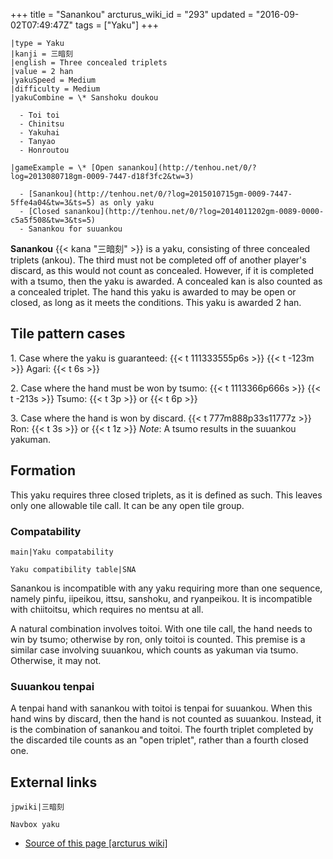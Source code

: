 +++
title = "Sanankou"
arcturus_wiki_id = "293"
updated = "2016-09-02T07:49:47Z"
tags = ["Yaku"]
+++

```yaku
|type = Yaku
|kanji = 三暗刻
|english = Three concealed triplets
|value = 2 han
|yakuSpeed = Medium
|difficulty = Medium
|yakuCombine = \* Sanshoku doukou

  - Toi toi
  - Chinitsu
  - Yakuhai
  - Tanyao
  - Honroutou

|gameExample = \* [Open sanankou](http://tenhou.net/0/?log=2013080718gm-0009-7447-d18f3fc2&tw=3)

  - [Sanankou](http://tenhou.net/0/?log=2015010715gm-0009-7447-5ffe4a04&tw=3&ts=5) as only yaku
  - [Closed sanankou](http://tenhou.net/0/?log=2014011202gm-0089-0000-c5a5f508&tw=3&ts=5)
  - Sanankou for suuankou

```

**Sanankou** {{< kana "三暗刻" >}} is a yaku, consisting of three concealed triplets (ankou). The
third must not be completed off of another player's discard, as this would not count as concealed.
However, if it is completed with a tsumo, then the yaku is awarded. A concealed kan is also counted
as a concealed triplet. The hand this yaku is awarded to may be open or closed, as long as it meets
the conditions. This yaku is awarded 2 han.

## Tile pattern cases

1\. Case where the yaku is guaranteed: {{< t 111333555p6s >}} {{< t -123m >}} Agari: {{< t 6s >}}

2\. Case where the hand must be won by tsumo: {{< t 1113366p666s >}} {{< t -213s >}} Tsumo:
{{< t 3p >}} or {{< t 6p >}}

3\. Case where the hand is won by discard. {{< t 777m888p33s11777z >}} Ron: {{< t 3s >}} or
{{< t 1z >}} _Note_: A tsumo results in the suuankou yakuman.

## Formation

This yaku requires three closed triplets, as it is defined as such. This leaves only one allowable
tile call. It can be any open tile group.

### Compatability

`main|Yaku compatability`

`Yaku compatibility table|SNA`

Sanankou is incompatible with any yaku requiring more than one sequence, namely pinfu, iipeikou,
ittsu, sanshoku, and ryanpeikou. It is incompatible with chiitoitsu, which requires no mentsu at
all.

A natural combination involves toitoi. With one tile call, the hand needs to win by tsumo; otherwise
by ron, only toitoi is counted. This premise is a similar case involving suuankou, which counts as
yakuman via tsumo. Otherwise, it may not.

### Suuankou tenpai

A tenpai hand with sanankou with toitoi is tenpai for suuankou. When this hand wins by discard, then
the hand is not counted as suuankou. Instead, it is the combination of sanankou and toitoi. The
fourth triplet completed by the discarded tile counts as an "open triplet", rather than a fourth
closed one.

## External links

`jpwiki|三暗刻`

`Navbox yaku`

- [Source of this page [arcturus wiki]](http://arcturus.su/wiki/Sanankou)
